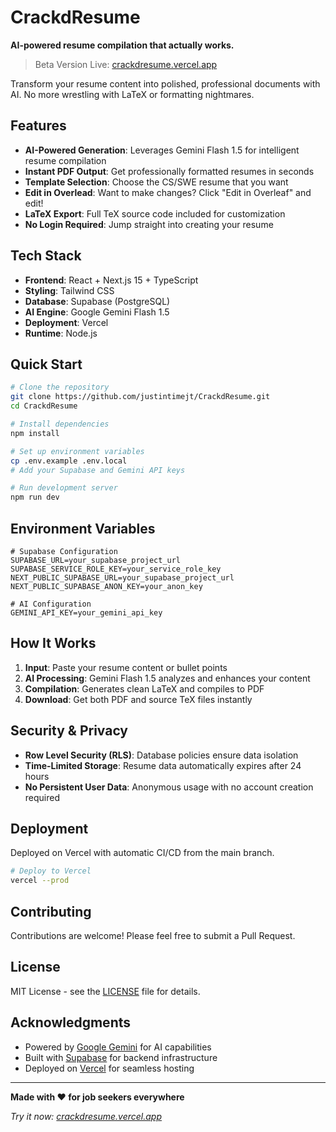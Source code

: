 # CrackdResume

**AI-powered resume compilation that actually works.**

> Beta Version Live: [crackdresume.vercel.app](https://crackdresume.vercel.app/)

Transform your resume content into polished, professional documents with AI. No more wrestling with LaTeX or formatting nightmares.

## Features

- **AI-Powered Generation**: Leverages Gemini Flash 1.5 for intelligent resume compilation
- **Instant PDF Output**: Get professionally formatted resumes in seconds
- **Template Selection**: Choose the CS/SWE resume that you want
- **Edit in Overlead**: Want to make changes? Click "Edit in Overleaf" and edit!
- **LaTeX Export**: Full TeX source code included for customization
- **No Login Required**: Jump straight into creating your resume

## Tech Stack

- **Frontend**: React + Next.js 15 + TypeScript
- **Styling**: Tailwind CSS
- **Database**: Supabase (PostgreSQL)
- **AI Engine**: Google Gemini Flash 1.5
- **Deployment**: Vercel
- **Runtime**: Node.js

## Quick Start

```bash
# Clone the repository
git clone https://github.com/justintimejt/CrackdResume.git
cd CrackdResume

# Install dependencies
npm install

# Set up environment variables
cp .env.example .env.local
# Add your Supabase and Gemini API keys

# Run development server
npm run dev
```

## Environment Variables

```env
# Supabase Configuration
SUPABASE_URL=your_supabase_project_url
SUPABASE_SERVICE_ROLE_KEY=your_service_role_key
NEXT_PUBLIC_SUPABASE_URL=your_supabase_project_url
NEXT_PUBLIC_SUPABASE_ANON_KEY=your_anon_key

# AI Configuration
GEMINI_API_KEY=your_gemini_api_key
```

## How It Works

1. **Input**: Paste your resume content or bullet points
2. **AI Processing**: Gemini Flash 1.5 analyzes and enhances your content
3. **Compilation**: Generates clean LaTeX and compiles to PDF
4. **Download**: Get both PDF and source TeX files instantly

## Security & Privacy

- **Row Level Security (RLS)**: Database policies ensure data isolation
- **Time-Limited Storage**: Resume data automatically expires after 24 hours
- **No Persistent User Data**: Anonymous usage with no account creation required

## Deployment

Deployed on Vercel with automatic CI/CD from the main branch.

```bash
# Deploy to Vercel
vercel --prod
```

## Contributing

Contributions are welcome! Please feel free to submit a Pull Request.

## License

MIT License - see the [LICENSE](LICENSE) file for details.

## Acknowledgments

- Powered by [Google Gemini](https://ai.google.dev/) for AI capabilities
- Built with [Supabase](https://supabase.com/) for backend infrastructure
- Deployed on [Vercel](https://vercel.com/) for seamless hosting

---

**Made with ❤️ for job seekers everywhere**

*Try it now: [crackdresume.vercel.app](https://crackdresume.vercel.app/)*

<!-- This is a [Next.js](https://nextjs.org) project bootstrapped with [`create-next-app`](https://nextjs.org/docs/app/api-reference/cli/create-next-app). -->

<!-- ## Getting Started

First, run the development server:

```bash
npm run dev
# or
yarn dev
# or
pnpm dev
# or
bun dev
```

Open [http://localhost:3000](http://localhost:3000) with your browser to see the result.

You can start editing the page by modifying `app/page.tsx`. The page auto-updates as you edit the file.

This project uses [`next/font`](https://nextjs.org/docs/app/building-your-application/optimizing/fonts) to automatically optimize and load [Geist](https://vercel.com/font), a new font family for Vercel.

## Learn More

To learn more about Next.js, take a look at the following resources:

- [Next.js Documentation](https://nextjs.org/docs) - learn about Next.js features and API.
- [Learn Next.js](https://nextjs.org/learn) - an interactive Next.js tutorial.

You can check out [the Next.js GitHub repository](https://github.com/vercel/next.js) - your feedback and contributions are welcome!

## Deploy on Vercel

The easiest way to deploy your Next.js app is to use the [Vercel Platform](https://vercel.com/new?utm_medium=default-template&filter=next.js&utm_source=create-next-app&utm_campaign=create-next-app-readme) from the creators of Next.js.

Check out our [Next.js deployment documentation](https://nextjs.org/docs/app/building-your-application/deploying) for more details. -->
